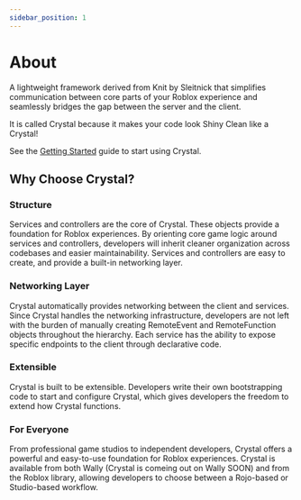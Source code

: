 ```yaml
---
sidebar_position: 1
---
```


# About

A lightweight framework derived from Knit by Sleitnick that simplifies communication between core parts of your Roblox experience and seamlessly bridges the gap between the server and the client.

It is called Crystal because it makes your code look Shiny Clean like a Crystal!

See the [Getting Started](gettingstarted.md) guide to start using Crystal.

## Why Choose Crystal?

### Structure
Services and controllers are the core of Crystal. These objects provide a foundation for Roblox experiences. By orienting core game logic around services and controllers, developers will inherit cleaner organization across codebases and easier maintainability. Services and controllers are easy to create, and provide a built-in networking layer.

### Networking Layer
Crystal automatically provides networking between the client and services. Since Crystal handles the networking infrastructure, developers are not left with the burden of manually creating RemoteEvent and RemoteFunction objects throughout the hierarchy. Each service has the ability to expose specific endpoints to the client through declarative code.

### Extensible
Crystal is built to be extensible. Developers write their own bootstrapping code to start and configure Crystal, which gives developers the freedom to extend how Crystal functions.

### For Everyone
From professional game studios to independent developers, Crystal offers a powerful and easy-to-use foundation for Roblox experiences. Crystal is available from both Wally (Crystal is comeing out on Wally SOON) and from the Roblox library, allowing developers to choose between a Rojo-based or Studio-based workflow.

